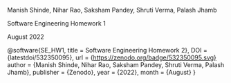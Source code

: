 Manish Shinde, Nihar Rao, Saksham Pandey, Shruti Verma, Palash Jhamb

Software Engineering Homework 1

August 2022

@software{SE_HW1, title = Software Engineering Homework 2}, DOI = {latestdoi/532350095}, url = {https://zenodo.org/badge/532350095.svg} author = {Manish Shinde, Nihar Rao, Saksham Pandey, Shruti Verma, Palash Jhamb}, publisher = {Zenodo}, year = {2022}, month = {August} }